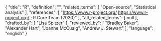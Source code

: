 {
    "title": "R",
    "definition": "",
    "related_terms": [
        "Open-source",
        "Statistical analysis"
    ],
    "references": [
        "https://www.r-project.org/ https://www.r-project.org/ ; R Core Team (2020)"
    ],
    "alt_related_terms": [
        null
    ],
    "drafted_by": [
        "Lisa Spitzer"
    ],
    "reviewed_by": [
        "Bradley Baker",
        "Alexander Hart",
        "Joanne McCuaig",
        "Andrew J. Stewart"
    ],
    "language": "english"
}